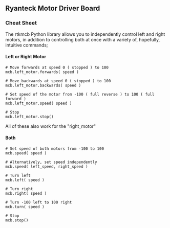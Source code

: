 Ryanteck Motor Driver Board
---------------------------

### Cheat Sheet

The rtkmcb Python library allows you to independently control left and right motors, in addition to controlling both at once with a variety of, hopefully, intuitive commands;

#### Left or Right Motor

    # Move forwards at speed 0 ( stopped ) to 100
    mcb.left_motor.forwards( speed )
    
    # Move backwards at speed 0 ( stopped ) to 100
    mcb.left_motor.backwards( speed )
    
    # Set speed of the motor from -100 ( full reverse ) to 100 ( full forward )
    mcb.left_motor.speed( speed )
    
    # Stop
    mcb.left_motor.stop()
    
All of these also work for the "right_motor"

#### Both

    # Set speed of both motors from -100 to 100
    mcb.speed( speed )
    
    # Alternatively, set speed independently
    mcb.speed( left_speed, right_speed )
    
    # Turn left
    mcb.left( speed )
    
    # Turn right
    mcb.right( speed )
    
    # Turn -100 left to 100 right
    mcb.turn( speed ) 
    
    # Stop
    mcb.stop()
